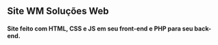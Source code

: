 ## Site WM Soluções Web

#### Site feito com HTML, CSS e JS em seu front-end e PHP para seu back-end. 


